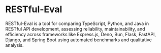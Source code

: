 # RESTful-Eval
RESTful-Eval is a tool for comparing TypeScript, Python, and Java in RESTful API development, assessing reliability, maintainability, and efficiency across frameworks like Express.js, Deno, Bun, Flask, FastAPI, Django, and Spring Boot using automated benchmarks and qualitative analysis.
